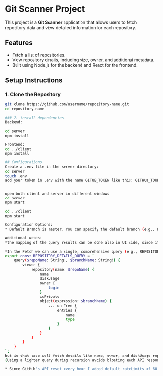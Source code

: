 # Git Scanner Project

This project is a **Git Scanner** application that allows users to fetch repository data and view detailed information for each repository.

## Features
- Fetch a list of repositories.
- View repository details, including size, owner, and additional metadata.
- Built using Node.js for the backend and React for the frontend.

## Setup Instructions
### 1. Clone the Repository
```bash
git clone https://github.com/username/repository-name.git
cd repository-name

### 2. install dependencies
Backend:

cd server
npm install

Frontend:
cd ../client
npm install

## Configurations
Create a .env file in the server directory:
cd server
touch .env
add your token in .env with the name GITUB_TOKEN like this: GITHUB_TOKEN=__YourToken__


open both client and server in different windows
cd server
npm start

cd ../client
npm start

Configuration Options:
* Default Branch is master. You can specify the default branch (e.g., main, master) or use a different branch when fetching data by specifying it as a parameter in your query.

Additional Notes:
*the mapping of the query results can be done also in UI side, since its a backend position and the ui part is not mandatory, i did the mapping on the BE side.

*In the Fetch we can use a single, comprehensive query (e.g., REPOSITORY_DETAILS_QUERY) for the matadata and traversal and keep the code more DRY:
export const REPOSITORY_DETAILS_QUERY = `
    query($repoName: String!, $branchName: String!) {
        viewer {
            repository(name: $repoName) {
                name
                diskUsage
                owner {
                    login
                }
                isPrivate
                object(expression: $branchName) {
                    ... on Tree {
                        entries {
                            name
                            type
                        }
                    }
                }
            }
        }
    }
`;
but in that case well fetch details like name, owner, and diskUsage repeatedly. since I need to traverse deeply nested directories but only care about specific fields during traversal, I splitted the queries and created a lighter querie for tree traversal.
(Using a lighter query during recursion avoids bloating each API response with unnecessary data.)

* Since GitHub's API reset every hour I added default rateLimits of 60 minutes, for network issues 1 sec, this is configurable in env variable.
